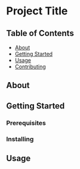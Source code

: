 # Project Title

## Table of Contents

- [About](#about)
- [Getting Started](#getting_started)
- [Usage](#usage)
- [Contributing](../CONTRIBUTING.md)

## About <a name = "about"></a>


## Getting Started <a name = "getting_started"></a>


### Prerequisites

### Installing


## Usage <a name = "usage"></a>

